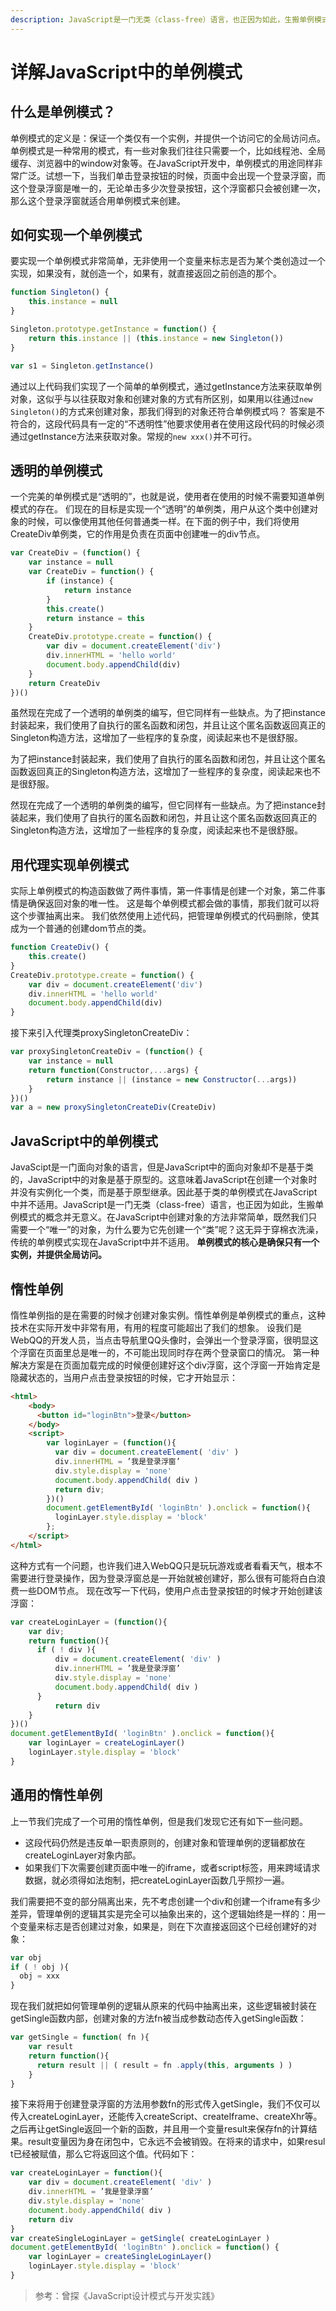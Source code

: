```yaml
---
description: JavaScript是一门无类（class-free）语言，也正因为如此，生搬单例模式的概念并无意义。在JavaScript中创建对象的方法非常简单，既然我们只需要一个“唯一”的对象，为什么要为它先创建一个“类”呢？这无异于穿棉衣洗澡，传统的单例模式实现在JavaScript中并不适用。单例模式的核心是确保只有一个实例，并提供全局访问。
---
```

# 详解JavaScript中的单例模式

## 什么是单例模式？
单例模式的定义是：保证一个类仅有一个实例，并提供一个访问它的全局访问点。单例模式是一种常用的模式，有一些对象我们往往只需要一个，比如线程池、全局缓存、浏览器中的window对象等。在JavaScript开发中，单例模式的用途同样非常广泛。试想一下，当我们单击登录按钮的时候，页面中会出现一个登录浮窗，而这个登录浮窗是唯一的，无论单击多少次登录按钮，这个浮窗都只会被创建一次，那么这个登录浮窗就适合用单例模式来创建。

## 如何实现一个单例模式
要实现一个单例模式非常简单，无非使用一个变量来标志是否为某个类创造过一个实现，如果没有，就创造一个，如果有，就直接返回之前创造的那个。

```javascript
function Singleton() {
    this.instance = null
}

Singleton.prototype.getInstance = function() {
    return this.instance || (this.instance = new Singleton())
}

var s1 = Singleton.getInstance()
```
通过以上代码我们实现了一个简单的单例模式，通过getInstance方法来获取单例对象，这似乎与以往获取对象和创建对象的方式有所区别，如果用以往通过`new Singleton()`的方式来创建对象，那我们得到的对象还符合单例模式吗？
答案是不符合的，这段代码具有一定的“不透明性”他要求使用者在使用这段代码的时候必须通过getInstance方法来获取对象。常规的`new xxx()`并不可行。
## 透明的单例模式
一个完美的单例模式是“透明的”，也就是说，使用者在使用的时候不需要知道单例模式的存在。
们现在的目标是实现一个“透明”的单例类，用户从这个类中创建对象的时候，可以像使用其他任何普通类一样。在下面的例子中，我们将使用CreateDiv单例类，它的作用是负责在页面中创建唯一的div节点。
```javascript
var CreateDiv = (function() {
    var instance = null
    var CreateDiv = function() {
        if (instance) {
            return instance
        }
        this.create()
        return instance = this
    }
    CreateDiv.prototype.create = function() {
        var div = document.createElement('div')
        div.innerHTML = 'hello world'
        document.body.appendChild(div)
    }
    return CreateDiv
})()
```
虽然现在完成了一个透明的单例类的编写，但它同样有一些缺点。为了把instance封装起来，我们使用了自执行的匿名函数和闭包，并且让这个匿名函数返回真正的Singleton构造方法，这增加了一些程序的复杂度，阅读起来也不是很舒服。

为了把instance封装起来，我们使用了自执行的匿名函数和闭包，并且让这个匿名函数返回真正的Singleton构造方法，这增加了一些程序的复杂度，阅读起来也不是很舒服。

然现在完成了一个透明的单例类的编写，但它同样有一些缺点。为了把instance封装起来，我们使用了自执行的匿名函数和闭包，并且让这个匿名函数返回真正的Singleton构造方法，这增加了一些程序的复杂度，阅读起来也不是很舒服。

## 用代理实现单例模式
实际上单例模式的构造函数做了两件事情，第一件事情是创建一个对象，第二件事情是确保返回对象的唯一性。
这是每个单例模式都会做的事情，那我们就可以将这个步骤抽离出来。
我们依然使用上述代码，把管理单例模式的代码删除，使其成为一个普通的创建dom节点的类。
```javascript
function CreateDiv() {
    this.create()
}
CreateDiv.prototype.create = function() {
    var div = document.createElement('div')
    div.innerHTML = 'hello world'
    document.body.appendChild(div)
}
```
接下来引入代理类proxySingletonCreateDiv：
```javascript
var proxySingletonCreateDiv = (function() {
    var instance = null
    return function(Constructor,...args) {
        return instance || (instance = new Constructor(...args))
    }
})()
var a = new proxySingletonCreateDiv(CreateDiv)
```
## JavaScript中的单例模式
JavaScipt是一门面向对象的语言，但是JavaScript中的面向对象却不是基于类的，JavaScript中的对象是基于原型的。这意味着JavaScript在创建一个对象时并没有实例化一个类，而是基于原型继承。因此基于类的单例模式在JavaScript中并不适用。JavaScript是一门无类（class-free）语言，也正因为如此，生搬单例模式的概念并无意义。在JavaScript中创建对象的方法非常简单，既然我们只需要一个“唯一”的对象，为什么要为它先创建一个“类”呢？这无异于穿棉衣洗澡，传统的单例模式实现在JavaScript中并不适用。
**单例模式的核心是确保只有一个实例，并提供全局访问。**

## 惰性单例
惰性单例指的是在需要的时候才创建对象实例。惰性单例是单例模式的重点，这种技术在实际开发中非常有用，有用的程度可能超出了我们的想象。
设我们是WebQQ的开发人员​，当点击导航里QQ头像时，会弹出一个登录浮窗​，很明显这个浮窗在页面里总是唯一的，不可能出现同时存在两个登录窗口的情况。
第一种解决方案是在页面加载完成的时候便创建好这个div浮窗，这个浮窗一开始肯定是隐藏状态的，当用户点击登录按钮的时候，它才开始显示：
```html
<html>
    <body>
      <button id="loginBtn">登录</button>
    </body>
    <script>
        var loginLayer = (function(){
          var div = document.createElement( 'div' )
          div.innerHTML = ’我是登录浮窗’
          div.style.display = 'none'
          document.body.appendChild( div )
          return div;
        })()
        document.getElementById( 'loginBtn' ).onclick = function(){
          loginLayer.style.display = 'block'
        };
    </script>
</html>
```
这种方式有一个问题，也许我们进入WebQQ只是玩玩游戏或者看看天气，根本不需要进行登录操作，因为登录浮窗总是一开始就被创建好，那么很有可能将白白浪费一些DOM节点。
现在改写一下代码，使用户点击登录按钮的时候才开始创建该浮窗：
```javascript
var createLoginLayer = (function(){
    var div;
    return function(){
      if ( ! div ){
          div = document.createElement( 'div' )
          div.innerHTML = ’我是登录浮窗’
          div.style.display = 'none'
          document.body.appendChild( div )
      }
          return div
    }
})()
document.getElementById( 'loginBtn' ).onclick = function(){
    var loginLayer = createLoginLayer()
    loginLayer.style.display = 'block'
}
```
## 通用的惰性单例
上一节我们完成了一个可用的惰性单例，但是我们发现它还有如下一些问题。
* 这段代码仍然是违反单一职责原则的，创建对象和管理单例的逻辑都放在createLoginLayer对象内部。
* 如果我们下次需要创建页面中唯一的i​frame，或者script标签，用来跨域请求数据，就必须得如法炮制，把createLoginLayer函数几乎照抄一遍。

我们需要把不变的部分隔离出来，先不考虑创建一个div和创建一个i​frame有多少差异，管理单例的逻辑其实是完全可以抽象出来的，这个逻辑始终是一样的：用一个变量来标志是否创建过对象，如果是，则在下次直接返回这个已经创建好的对象：
```javascript
var obj
if ( ! obj ){
  obj = xxx
}
```
现在我们就把如何管理单例的逻辑从原来的代码中抽离出来，这些逻辑被封装在getSingle函数内部，创建对象的方法fn被当成参数动态传入getSingle函数：
```javascript
var getSingle = function( fn ){
    var result
    return function(){
      return result || ( result = fn .apply(this, arguments ) )
    }
}
```
接下来将用于创建登录浮窗的方法用参数fn的形式传入getSingle，我们不仅可以传入createLoginLayer，还能传入createScript、createIframe、createXhr等。之后再让getSingle返回一个新的函数，并且用一个变量resul​t来保存fn的计算结果。resul​t变量因为身在闭包中，它永远不会被销毁。在将来的请求中，如果resul​t已经被赋值，那么它将返回这个值。代码如下：
```javascript
var createLoginLayer = function(){
    var div = document.createElement( 'div' )
    div.innerHTML = ’我是登录浮窗’
    div.style.display = 'none'
    document.body.appendChild( div )
    return div
}
var createSingleLoginLayer = getSingle( createLoginLayer )
document.getElementById( 'loginBtn' ).onclick = function() {
    var loginLayer = createSingleLoginLayer()
    loginLayer.style.display = 'block'
}
```

> 参考：曾探《JavaScript设计模式与开发实践》

